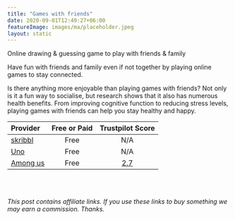 ```yaml
---
title: "Games with friends"
date: 2020-09-01T12:49:27+06:00
featureImage: images/ma/placeholder.jpeg
layout: static
---
```


Online drawing & guessing game to play with friends & family

Have fun with friends and family even if not together by playing online games to stay connected.

Is there anything more enjoyable than playing games with friends? Not only is it a fun way to socialise, but research shows that it also has numerous health benefits. From improving cognitive function to reducing stress levels, playing games with friends can help you stay healthy and happy.

| Provider      | Free or Paid  |  Trustpilot Score  |
| :-----------          | :--------------:      |  :--------------:         |
| [skribbl](https://skribbl.io/) | Free | N/A
| [Uno](https://www.letsplayuno.com/) | Free | N/A
| [Among us](https://www.innersloth.com/games/among-us/) | Free | [2.7](https://uk.trustpilot.com/review/innersloth.com) | 
  

<br/><br/>

*This post contains affiliate links. If you use these links to buy something we may
earn a commission. Thanks.*






